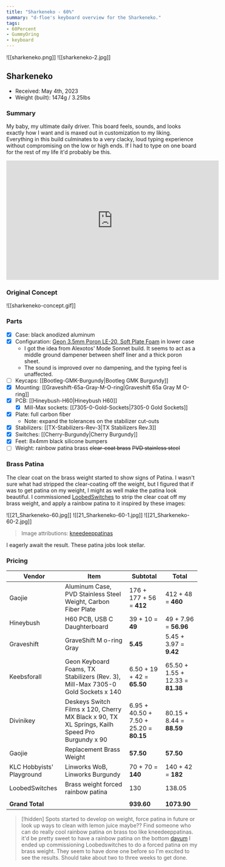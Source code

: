 ```yaml
---
title: "Sharkeneko - 60%"
summary: "d-floe's keyboard overview for the Sharkeneko."
tags:
- 60Percent
- GummyOring
- keyboard
---
```


![[sharkeneko.png]]
![[sharkeneko-2.jpg]]

## Sharkeneko

- Received: May 4th, 2023
- Weight (built): 1474g / 3.25lbs

### Summary

My baby, my ultimate daily driver. This board feels, sounds, and looks exactly how I want and is maxed out in customization to my liking. Everything in this build culminates to a very clacky, loud typing experience without compromising on the low or high ends. If I had to type on one board for the rest of my life it'd probably be this.

<iframe width="560" height="315" src="https://www.youtube-nocookie.com/embed/Xm_P2Fgp8us" title="YouTube video player" frameborder="0" allow="accelerometer; autoplay; clipboard-write; encrypted-media; gyroscope; picture-in-picture; web-share" allowfullscreen></iframe>

### Original Concept

![[sharkeneko-concept.gif]]

### Parts

- [x] Case: black anodized aluminum
- [x] Configuration: [Geon 3.5mm Poron LE-20, Soft Plate Foam](https://keebsforall.com/products/geon-keyboard-foams-for-tkl?variant=43926766026971) in lower case
    - I got the idea from Alexotos' Mode Sonnet build. It seems to act as a middle ground dampener between shelf liner and a thick poron sheet.
    - The sound is improved over no dampening, and the typing feel is unaffected.
- [ ] Keycaps: [[Bootleg-GMK-Burgundy|Bootleg GMK Burgundy]]
- [x] Mounting: [[Graveshift-65a-Gray-M-O-ring|Graveshift 65a Gray M O-ring]]
- [x] PCB: [[Hineybush-H60|Hineybush H60]]
    - [x] Mill-Max sockets: [[7305-0-Gold-Sockets|7305-0 Gold Sockets]]
- [x] Plate: full carbon fiber
    - Note: expand the tolerances on the stabilizer cut-outs
- [x] Stabilizers: [[TX-Stabilizers-Rev-3|TX Stabilizers Rev.3]]
- [x] Switches: [[Cherry-Burgundy|Cherry Burgundy]]
- [x] Feet: 8x4mm black silicone bumpers
- [ ] Weight: rainbow patina brass ~~clear-coat brass~~ ~~PVD stainless steel~~

### Brass Patina

The clear coat on the brass weight started to show signs of Patina. I wasn't sure what had stripped the clear-coating off the weight, but I figured that if was to get patina on my weight, I might as well make the patina look beautiful. I commissioned [LoobedSwitches](https://loobedswitches.com/) to strip the clear coat off my brass weight, and apply a rainbow patina to it inspired by these images:

![[21_Sharkeneko-60.jpg]]
![[21_Sharkeneko-60-1.jpg]]
![[21_Sharkeneko-60-2.jpg]]

> Image attributions: [kneedeeppatinas](https://www.instagram.com/kneedeeppatinas/)

I eagerly await the result. These patina jobs look stellar.

### Pricing

| Vendor                    | Item                                                                                           | Subtotal                                | Total                            |
| ------------------------- | ---------------------------------------------------------------------------------------------- | --------------------------------------- | -------------------------------- |
| Gaojie                    | Aluminum Case, PVD Stainless Steel Weight, Carbon Fiber Plate                                  | 176 + 177 + 56 = **412**                | 412 + 48 = **460**               |
| Hineybush                 | H60 PCB, USB C Daughterboard                                                                   | 39 + 10 = **49**                        | 49 + 7.96 = **56.96**            |
| Graveshift                | GraveShift M o-ring Gray                                                                       | **5.45**                                | 5.45 + 3.97 = **9.42**           |
| Keebsforall               | Geon Keyboard Foams, TX Stabilizers (Rev. 3), Mill-Max 7305-0 Gold Sockets x 140               | 6.50 + 19 + 42 = **65.50**              | 65.50 + 1.55 + 12.33 = **81.38** |
| Divinikey                 | Deskeys Switch Films x 120, Cherry MX Black x 90, TX XL Springs, Kailh Speed Pro Burgundy x 90 | 6.95 + 40.50 + 7.50 + 25.20 = **80.15** | 80.15 + 8.44 = **88.59**         |
| Gaojie                    | Replacement Brass Weight                                                                       | **57.50**                               | **57.50**                        |
| KLC Hobbyists' Playground | Linworks WoB, Linworks Burgundy                                                                | 70 + 70 = **140**                       | 140 + 42 = **182**               |
| LoobedSwitches            | Brass weight forced rainbow patina                                                             | 130                                     | 138.05                           |
|                           |                                                                                                |                                         |
| **Grand Total**           |                                                                                                | **939.60**                              | **1073.90**                      |

> [!hidden]
> Spots started to develop on weight, force patina in future or look up ways to clean with lemon juice maybe?? Find someone who can do really cool rainbow patina on brass too like kneedeeppatinas.
> it'd be pretty sweet to have a rainbow patina on the bottom [dayum](https://www.instagram.com/p/ChXimANOcWH/?igshid=MzRlODBiNWFlZA==)
> I ended up commissioning Loobedswitches to do a forced patina on my brass weight. They seem to have done one before so I'm excited to see the results. Should take about two to three weeks to get done.
